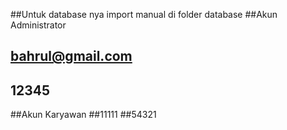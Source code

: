 ##Untuk database nya import manual di folder database
##Akun Administrator
  ## bahrul@gmail.com
  ## 12345
##Akun Karyawan
    ##11111
    ##54321